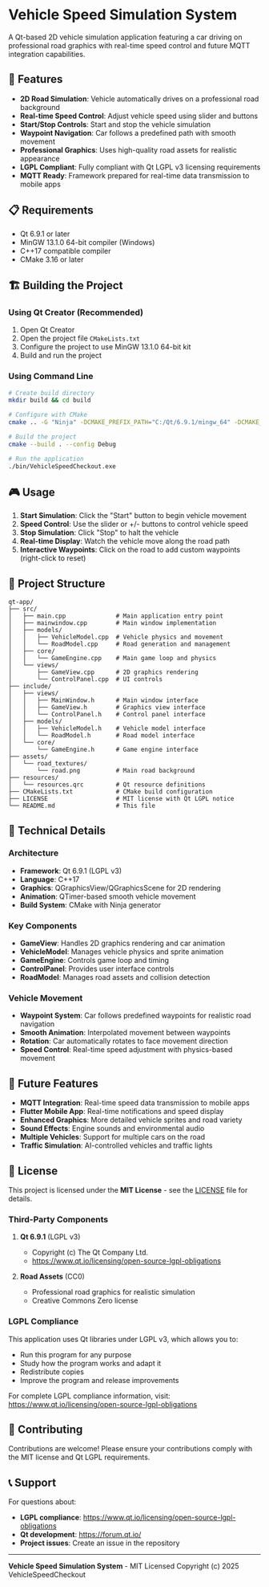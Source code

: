 # Vehicle Speed Simulation System

A Qt-based 2D vehicle simulation application featuring a car driving on professional road graphics with real-time speed control and future MQTT integration capabilities.

## 🚗 Features

- **2D Road Simulation**: Vehicle automatically drives on a professional road background
- **Real-time Speed Control**: Adjust vehicle speed using slider and buttons
- **Start/Stop Controls**: Start and stop the vehicle simulation
- **Waypoint Navigation**: Car follows a predefined path with smooth movement
- **Professional Graphics**: Uses high-quality road assets for realistic appearance
- **LGPL Compliant**: Fully compliant with Qt LGPL v3 licensing requirements
- **MQTT Ready**: Framework prepared for real-time data transmission to mobile apps

## 📋 Requirements

- Qt 6.9.1 or later
- MinGW 13.1.0 64-bit compiler (Windows)
- C++17 compatible compiler
- CMake 3.16 or later

## 🏗️ Building the Project

### Using Qt Creator (Recommended)
1. Open Qt Creator
2. Open the project file `CMakeLists.txt`
3. Configure the project to use MinGW 13.1.0 64-bit kit
4. Build and run the project

### Using Command Line
```bash
# Create build directory
mkdir build && cd build

# Configure with CMake
cmake .. -G "Ninja" -DCMAKE_PREFIX_PATH="C:/Qt/6.9.1/mingw_64" -DCMAKE_BUILD_TYPE=Debug

# Build the project
cmake --build . --config Debug

# Run the application
./bin/VehicleSpeedCheckout.exe
```

## 🎮 Usage

1. **Start Simulation**: Click the "Start" button to begin vehicle movement
2. **Speed Control**: Use the slider or +/- buttons to control vehicle speed
3. **Stop Simulation**: Click "Stop" to halt the vehicle
4. **Real-time Display**: Watch the vehicle move along the road path
5. **Interactive Waypoints**: Click on the road to add custom waypoints (right-click to reset)

## 📁 Project Structure

```
qt-app/
├── src/
│   ├── main.cpp              # Main application entry point
│   ├── mainwindow.cpp        # Main window implementation
│   ├── models/
│   │   ├── VehicleModel.cpp  # Vehicle physics and movement
│   │   └── RoadModel.cpp     # Road generation and management
│   ├── core/
│   │   └── GameEngine.cpp    # Main game loop and physics
│   └── views/
│       ├── GameView.cpp      # 2D graphics rendering
│       └── ControlPanel.cpp  # UI controls
├── include/
│   ├── views/
│   │   ├── MainWindow.h      # Main window interface
│   │   ├── GameView.h        # Graphics view interface
│   │   └── ControlPanel.h    # Control panel interface
│   ├── models/
│   │   ├── VehicleModel.h    # Vehicle model interface
│   │   └── RoadModel.h       # Road model interface
│   └── core/
│       └── GameEngine.h      # Game engine interface
├── assets/
│   └── road_textures/
│       └── road.png          # Main road background
├── resources/
│   └── resources.qrc         # Qt resource definitions
├── CMakeLists.txt            # CMake build configuration
├── LICENSE                   # MIT license with Qt LGPL notice
└── README.md                 # This file
```

## 🔧 Technical Details

### Architecture
- **Framework**: Qt 6.9.1 (LGPL v3)
- **Language**: C++17
- **Graphics**: QGraphicsView/QGraphicsScene for 2D rendering
- **Animation**: QTimer-based smooth vehicle movement
- **Build System**: CMake with Ninja generator

### Key Components
- **GameView**: Handles 2D graphics rendering and car animation
- **VehicleModel**: Manages vehicle physics and sprite animation
- **GameEngine**: Controls game loop and timing
- **ControlPanel**: Provides user interface controls
- **RoadModel**: Manages road assets and collision detection

### Vehicle Movement
- **Waypoint System**: Car follows predefined waypoints for realistic road navigation
- **Smooth Animation**: Interpolated movement between waypoints
- **Rotation**: Car automatically rotates to face movement direction
- **Speed Control**: Real-time speed adjustment with physics-based movement

## 📱 Future Features

- **MQTT Integration**: Real-time speed data transmission to mobile apps
- **Flutter Mobile App**: Real-time notifications and speed display
- **Enhanced Graphics**: More detailed vehicle sprites and road variety
- **Sound Effects**: Engine sounds and environmental audio
- **Multiple Vehicles**: Support for multiple cars on the road
- **Traffic Simulation**: AI-controlled vehicles and traffic lights

## 📄 License

This project is licensed under the **MIT License** - see the [LICENSE](LICENSE) file for details.

### Third-Party Components

1. **Qt 6.9.1** (LGPL v3)
   - Copyright (c) The Qt Company Ltd.
   - https://www.qt.io/licensing/open-source-lgpl-obligations

2. **Road Assets** (CC0)
   - Professional road graphics for realistic simulation
   - Creative Commons Zero license

### LGPL Compliance

This application uses Qt libraries under LGPL v3, which allows you to:
- Run this program for any purpose
- Study how the program works and adapt it
- Redistribute copies
- Improve the program and release improvements

For complete LGPL compliance information, visit:
https://www.qt.io/licensing/open-source-lgpl-obligations

## 🤝 Contributing

Contributions are welcome! Please ensure your contributions comply with the MIT license and Qt LGPL requirements.

## 📞 Support

For questions about:
- **LGPL compliance**: https://www.qt.io/licensing/open-source-lgpl-obligations
- **Qt development**: https://forum.qt.io/
- **Project issues**: Create an issue in the repository

---

**Vehicle Speed Simulation System** - MIT Licensed
Copyright (c) 2025 VehicleSpeedCheckout
